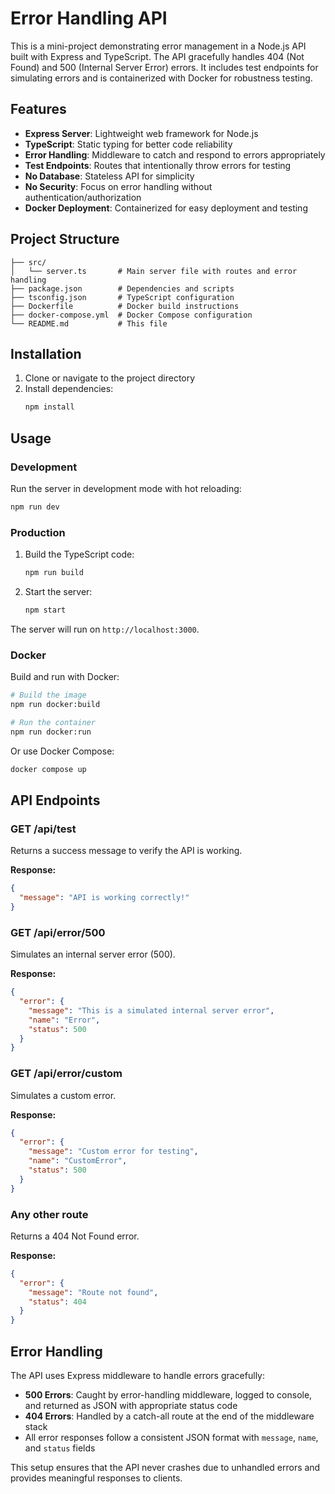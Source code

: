 # Error Handling API

This is a mini-project demonstrating error management in a Node.js API built with Express and TypeScript. The API gracefully handles 404 (Not Found) and 500 (Internal Server Error) errors. It includes test endpoints for simulating errors and is containerized with Docker for robustness testing.

## Features

- **Express Server**: Lightweight web framework for Node.js
- **TypeScript**: Static typing for better code reliability
- **Error Handling**: Middleware to catch and respond to errors appropriately
- **Test Endpoints**: Routes that intentionally throw errors for testing
- **No Database**: Stateless API for simplicity
- **No Security**: Focus on error handling without authentication/authorization
- **Docker Deployment**: Containerized for easy deployment and testing

## Project Structure

```
├── src/
│   └── server.ts       # Main server file with routes and error handling
├── package.json        # Dependencies and scripts
├── tsconfig.json       # TypeScript configuration
├── Dockerfile          # Docker build instructions
├── docker-compose.yml  # Docker Compose configuration
└── README.md           # This file
```

## Installation

1. Clone or navigate to the project directory
2. Install dependencies:
   ```bash
   npm install
   ```

## Usage

### Development

Run the server in development mode with hot reloading:
```bash
npm run dev
```

### Production

1. Build the TypeScript code:
   ```bash
   npm run build
   ```

2. Start the server:
   ```bash
   npm start
   ```

The server will run on `http://localhost:3000`.

### Docker

Build and run with Docker:
```bash
# Build the image
npm run docker:build

# Run the container
npm run docker:run
```

Or use Docker Compose:
```bash
docker compose up
```

## API Endpoints

### GET /api/test
Returns a success message to verify the API is working.

**Response:**
```json
{
  "message": "API is working correctly!"
}
```

### GET /api/error/500
Simulates an internal server error (500).

**Response:**
```json
{
  "error": {
    "message": "This is a simulated internal server error",
    "name": "Error",
    "status": 500
  }
}
```

### GET /api/error/custom
Simulates a custom error.

**Response:**
```json
{
  "error": {
    "message": "Custom error for testing",
    "name": "CustomError",
    "status": 500
  }
}
```

### Any other route
Returns a 404 Not Found error.

**Response:**
```json
{
  "error": {
    "message": "Route not found",
    "status": 404
  }
}
```

## Error Handling

The API uses Express middleware to handle errors gracefully:

- **500 Errors**: Caught by error-handling middleware, logged to console, and returned as JSON with appropriate status code
- **404 Errors**: Handled by a catch-all route at the end of the middleware stack
- All error responses follow a consistent JSON format with `message`, `name`, and `status` fields

This setup ensures that the API never crashes due to unhandled errors and provides meaningful responses to clients.
